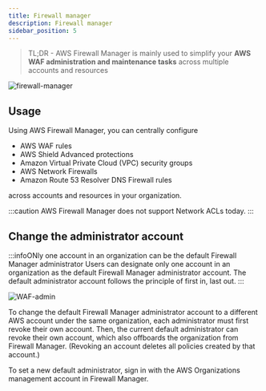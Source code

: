 ```yaml
---
title: Firewall manager
description: Firewall manager
sidebar_position: 5
---
```


> TL;DR - AWS Firewall Manager is mainly used to simplify your **AWS WAF administration and maintenance tasks** across multiple accounts and resources

![firewall-manager](/img/aws/security/firewall-manager.png)

## Usage

Using AWS Firewall Manager, you can centrally configure 
- AWS WAF rules
- AWS Shield Advanced protections
- Amazon Virtual Private Cloud (VPC) security groups
- AWS Network Firewalls
- Amazon Route 53 Resolver DNS Firewall rules

across accounts and resources in your organization.

:::caution
AWS Firewall Manager does not support Network ACLs today.
:::

## Change the administrator account

:::infoONly one account in an organization can be the default Firewall Manager administrator
Users can designate only one account in an organization as the default Firewall Manager administrator account. The default administrator account follows the principle of first in, last out.
:::

![WAF-admin](/img/aws/security/WAF-admin.png)

To change the default Firewall Manager administrator account to a different AWS account under the same organization, each administrator must first revoke their own account. Then, the current default administrator can revoke their own account, which also offboards the organization from Firewall Manager. (Revoking an account deletes all policies created by that account.)

To set a new default administrator, sign in with the AWS Organizations management account in Firewall Manager.